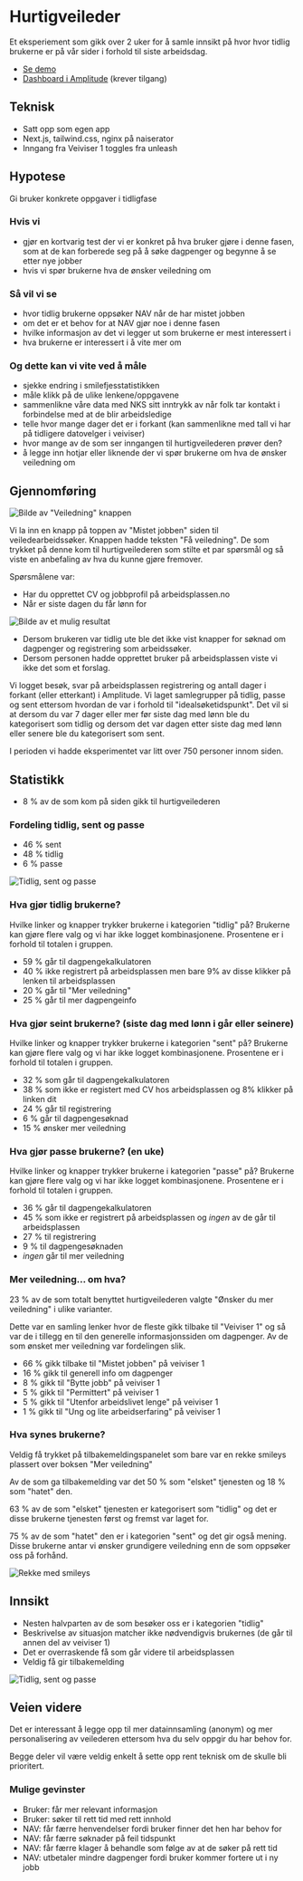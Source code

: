 <div className="container mx-auto mt-2 mb-4 p-4">

# Hurtigveileder

Et eksperiement som gikk over 2 uker for å samle innsikt på hvor hvor tidlig brukerne er på vår sider i forhold til siste arbeidsdag.

- [Se demo](https://hurtigveileder.nav.party)
- [Dashboard i Amplitude](https://analytics.amplitude.com/nav/dashboard/h3llh79) (krever tilgang)

## Teknisk

- Satt opp som egen app
- Next.js, tailwind.css, nginx på naiserator
- Inngang fra Veiviser 1 toggles fra unleash

## Hypotese

Gi bruker konkrete oppgaver i tidligfase

### Hvis vi
- gjør en kortvarig test der vi er konkret på hva bruker gjøre i denne fasen, som at de kan forberede seg på å søke dagpenger og begynne å se etter nye jobber
- hvis vi spør brukerne hva de ønsker veiledning om

### Så vil vi se
- hvor tidlig brukerne oppsøker NAV når de har mistet jobben
- om det er et behov for at NAV gjør noe i denne fasen
- hvilke informasjon av det vi legger ut som brukerne er mest interessert i
- hva brukerne er interessert i å vite mer om

### Og dette kan vi vite ved å måle
- sjekke endring i smilefjesstatistikken
- måle klikk på de ulike lenkene/oppgavene
- sammenlikne våre data med NKS sitt inntrykk av når folk tar kontakt i forbindelse med at de blir arbeidsledige
- telle hvor mange dager det er i forkant (kan sammenlikne med tall vi har på tidligere datovelger i veiviser)
- hvor mange av de som ser inngangen til hurtigveilederen prøver den?
- å legge inn hotjar eller liknende der vi spør brukerne om hva de ønsker veiledning om

## Gjennomføring

![Bilde av "Veiledning" knappen](/images/muligheter/hurtigveileder/inngang-til-hurtigveileder.png)

Vi la inn en knapp på toppen av "Mistet jobben" siden til veiledearbeidssøker.
Knappen hadde teksten "Få veiledning". De som trykket på denne kom til hurtigveilederen som stilte et par spørsmål og så viste en anbefaling av hva du kunne gjøre fremover.

Spørsmålene var:
- Har du opprettet CV og jobbprofil på arbeidsplassen.no
- Når er siste dagen du får lønn for

![Bilde av et mulig resultat](/images/muligheter/hurtigveileder/mulig-resultat-av-veileder.png)

- Dersom brukeren var tidlig ute ble det ikke vist knapper for søknad om dagpenger og registrering som arbeidssøker.
- Dersom personen hadde opprettet bruker på arbeidsplassen viste vi ikke det som et forslag.

Vi logget besøk, svar på arbeidsplassen registrering og antall dager i forkant (eller etterkant) i Amplitude. Vi laget samlegrupper på tidlig, passe og sent ettersom hvordan de var i forhold til "idealsøketidspunkt". Det vil si at dersom du var 7 dager eller mer før siste dag med lønn ble du kategorisert som tidlig og dersom det var dagen etter siste dag med lønn eller senere ble du kategorisert som sent.

I perioden vi hadde eksperimentet var litt over 750 personer innom siden.

## Statistikk

- 8 % av de som kom på siden gikk til hurtigveilederen

### Fordeling tidlig, sent og passe

- 46 % sent
- 48 % tidlig
- 6 % passe

![Tidlig, sent og passe](/images/muligheter/hurtigveileder/besok-og-fordeling.png)
 
### Hva gjør tidlig brukerne?

Hvilke linker og knapper trykker brukerne i kategorien "tidlig" på?
Brukerne kan gjøre flere valg og vi har ikke logget kombinasjonene.
Prosentene er i forhold til totalen i gruppen.

- 59 % går til dagpengekalkulatoren
- 40 % ikke registrert på arbeidsplassen men bare 9% av disse klikker på lenken til arbeidsplassen
- 20 % går til "Mer veiledning"
- 25 % går til mer dagpengeinfo
 
### Hva gjør seint brukerne? (siste dag med lønn i går eller seinere)

Hvilke linker og knapper trykker brukerne i kategorien "sent" på?
Brukerne kan gjøre flere valg og vi har ikke logget kombinasjonene.
Prosentene er i forhold til totalen i gruppen.

- 32 % som går til dagpengekalkulatoren
- 38 % som ikke er registert med CV hos arbeidsplassen og 8% klikker på linken dit
- 24 % går til registrering
- 6 % går til dagpengesøknad
- 15 % ønsker mer veiledning

### Hva gjør passe brukerne? (en uke)

Hvilke linker og knapper trykker brukerne i kategorien "passe" på?
Brukerne kan gjøre flere valg og vi har ikke logget kombinasjonene.
Prosentene er i forhold til totalen i gruppen.

- 36 % går til dagpengekalkulatoren
- 45 % som ikke er registrert på arbeidsplassen og *ingen* av de går til arbeidsplassen
- 27 % til registrering
- 9 % til dagpengesøknaden
- *ingen* går til mer veiledning

### Mer veiledning... om hva?

23 % av de som totalt benyttet hurtigveilederen valgte "Ønsker du mer veiledning" i ulike varianter.

Dette var en samling lenker hvor de fleste gikk tilbake til "Veiviser 1" og så var de i tillegg en til den generelle informasjonssiden om dagpenger. Av de som ønsket mer veiledning var fordelingen slik.

- 66 % gikk tilbake til "Mistet jobben" på veiviser 1
- 16 % gikk til generell info om dagpenger
- 8 % gikk til "Bytte jobb" på veiviser 1
- 5 % gikk til "Permittert" på veiviser 1
- 5 % gikk til "Utenfor arbeidslivet lenge" på veiviser 1
- 1 % gikk til "Ung og lite arbeidserfaring" på veiviser 1

### Hva synes brukerne?

Veldig få trykket på tilbakemeldingspanelet som bare var en rekke smileys plassert over boksen "Mer veiledning"

Av de som ga tilbakemelding var det 50 % som "elsket" tjenesten og 18 % som "hatet" den.

63 % av de som "elsket" tjenesten er kategorisert som "tidlig" og det er disse brukerne tjenesten først og fremst var laget for.

75 % av de som "hatet" den er i kategorien "sent" og det gir også mening. Disse brukerne antar vi ønsker grundigere veiledning enn de som oppsøker oss på forhånd.

![Rekke med smileys](/images/muligheter/hurtigveileder/smileys.png)

## Innsikt

- Nesten halvparten av de som besøker oss er i kategorien "tidlig"
- Beskrivelse av situasjon matcher ikke nødvendigvis brukernes (de går til annen del av veiviser 1)
- Det er overraskende få som går videre til arbeidsplassen
- Veldig få gir tilbakemelding

![Tidlig, sent og passe](/images/muligheter/hurtigveileder/arbeidsplassen.png)

## Veien videre

Det er interessant å legge opp til mer datainnsamling (anonym) og mer personalisering av veilederen ettersom hva du selv oppgir du har behov for.

Begge deler vil være veldig enkelt å sette opp rent teknisk om de skulle bli prioritert.

### Mulige gevinster

- Bruker: får mer relevant informasjon
- Bruker: søker til rett tid med rett innhold
- NAV: får færre henvendelser fordi bruker finner det hen har behov for
- NAV: får færre søknader på feil tidspunkt
- NAV: får færre klager å behandle som følge av at de søker på rett tid
- NAV: utbetaler mindre dagpenger fordi bruker kommer fortere ut i ny jobb 

</div>